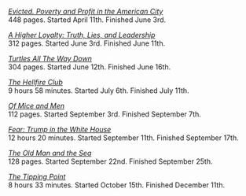 <!--
.. title: 2018 Books I've Read
.. slug: books-ive-read
.. date: 2018-01-01 16:03:50 UTC-06:00
.. tags: books
.. category: 
.. link: 
.. description: "A list of the books I have read (or listened to) in 2018."
.. type: text
-->

[*Evicted. Poverty and Profit in the American City*](http://a.co/es7D6SZ)  
448 pages. Started April 11th. Finished June 3rd.

[*A Higher Loyalty: Truth, Lies, and Leadership*](http://a.co/h3aF1ZJ)  
312 pages. Started June 3rd. Finished June 11th.

[*Turtles All The Way Down*](http://a.co/6RwHWwH)  
304 pages. Started June 12th. Finished June 16th.

[*The Hellfire Club*](https://www.amazon.com/dp/B07BKPF9BF/)  
9 hours 58 minutes. Started July 6th. Finished July 11th.

[*Of Mice and Men*](http://a.co/d/47NMz23)  
112 pages. Started September 3rd. Finished September 7th.

[*Fear: Trump in the White House*](http://a.co/d/fRUUJac)  
12 hours 20 minutes. Started September 11th. Finished September 17th.

[*The Old Man and the Sea*](https://www.amazon.com/Old-Man-Sea-Ernest-Hemingway-ebook-dp-B000FC0SH8/dp/B000FC0SH8/)  
128 pages. Started September 22nd. Finished September 25th.

[*The Tipping Point*](https://www.amazon.com/Tipping-Point-Little-Things-Difference/dp/B000OYD8T2)  
8 hours 33 minutes. Started October 15th. Finished December 11th.
